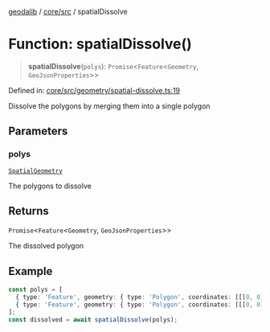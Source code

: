 [geodalib](../../../modules.md) / [core/src](../index.md) / spatialDissolve

# Function: spatialDissolve()

> **spatialDissolve**(`polys`): `Promise`\<`Feature`\<`Geometry`, `GeoJsonProperties`\>\>

Defined in: [core/src/geometry/spatial-dissolve.ts:19](https://github.com/GeoDaCenter/geoda-lib/blob/3f9453a08cf3d7f96b1a0d65d18359804129d8d2/js/packages/core/src/geometry/spatial-dissolve.ts#L19)

Dissolve the polygons by merging them into a single polygon

## Parameters

### polys

[`SpatialGeometry`](../type-aliases/SpatialGeometry.md)

The polygons to dissolve

## Returns

`Promise`\<`Feature`\<`Geometry`, `GeoJsonProperties`\>\>

The dissolved polygon

## Example

```ts
const polys = [
  { type: 'Feature', geometry: { type: 'Polygon', coordinates: [[[0, 0], [1, 0], [1, 1], [0, 1], [0, 0]]] }, properties: { index: 0 } },
  { type: 'Feature', geometry: { type: 'Polygon', coordinates: [[[0, 0], [1, 0], [1, 1], [0, 1], [0, 0]]] }, properties: { index: 1 } },
];
const dissolved = await spatialDissolve(polys);
```

